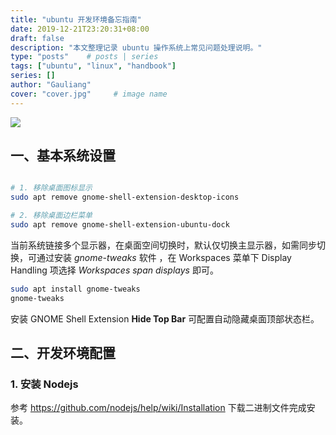 ```yaml
---
title: "ubuntu 开发环境备忘指南"
date: 2019-12-21T23:20:31+08:00
draft: false
description: "本文整理记录 ubuntu 操作系统上常见问题处理说明。"
type: "posts"    # posts | series
tags: ["ubuntu", "linux", "handbook"]
series: []
author: "Gauliang"
cover: "cover.jpg"     # image name
---
```


![](cover.jpg)
## 一、基本系统设置

```bash

# 1. 移除桌面图标显示
sudo apt remove gnome-shell-extension-desktop-icons

# 2. 移除桌面边栏菜单
sudo apt remove gnome-shell-extension-ubuntu-dock
```

当前系统链接多个显示器，在桌面空间切换时，默认仅切换主显示器，如需同步切换，可通过安装 *gnome-tweaks* 软件
，在 Workspaces 菜单下 Display Handling 项选择 *Workspaces span displays* 即可。

```bash
sudo apt install gnome-tweaks
gnome-tweaks
```

安装 GNOME Shell Extension **Hide Top Bar** 可配置自动隐藏桌面顶部状态栏。

## 二、开发环境配置

### 1. 安装 Nodejs

参考 <https://github.com/nodejs/help/wiki/Installation> 下载二进制文件完成安装。
